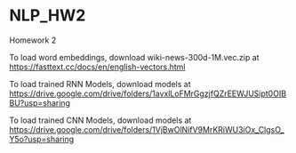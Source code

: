 # NLP_HW2
Homework 2

To load word embeddings, download wiki-news-300d-1M.vec.zip at https://fasttext.cc/docs/en/english-vectors.html

To load trained RNN Models, download models at https://drive.google.com/drive/folders/1avxlLoFMrGgzjfQZrEEWJUSipt0OIBBU?usp=sharing 

To load trained CNN Models, download models at https://drive.google.com/drive/folders/1VjBwOlNifV9MrKRiWU3iOx_ClgsO_Y5o?usp=sharing
